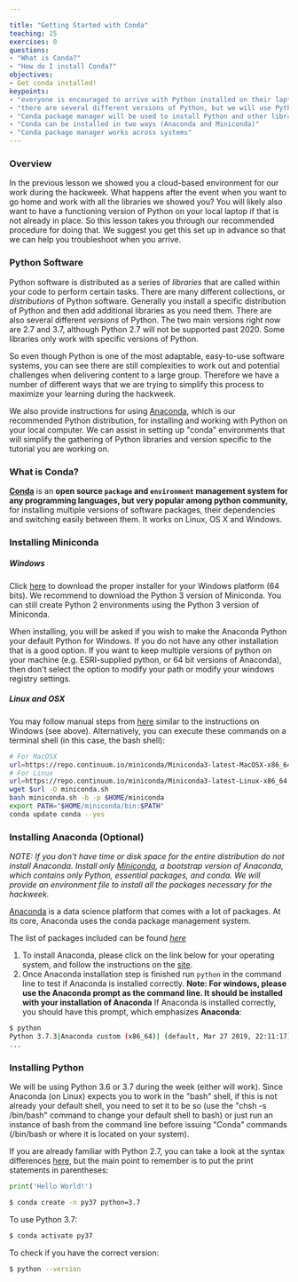 ```yaml
---

title: "Getting Started with Conda"
teaching: 15
exercises: 0
questions:
- "What is Conda?"
- "How do I install Conda?" 
objectives:
- Get conda installed!
keypoints:
- "everyone is encouraged to arrive with Python installed on their laptop for the project work"
- "there are several different versions of Python, but we will use Python 3.7 for this hackathon"
- "Conda package manager will be used to install Python and other libraries"
- "Conda can be installed in two ways (Anaconda and Miniconda)"
- "Conda package manager works across systems"
---
```



### Overview 

In the previous lesson we showed you a cloud-based environment for our work during the hackweek. What happens after the event when you want to go home and work with all the libraries we showed you? You will likely also want to have a functioning version of Python on your local laptop if that is not already in place. So this lesson takes you through our recommended procedure for doing that. We suggest you get this set up in advance so that we can help you troubleshoot when you arrive.

### Python Software

Python software is distributed as a series of *libraries* that are called within your code to perform certain tasks. There are many different collections, or *distributions* of Python software. Generally you install a specific distribution of Python and then add additional libraries as you need them. There are also several different *versions* of Python. The two main versions right now are 2.7 and 3.7, although Python 2.7 will not be supported past 2020. Some libraries only work with specific versions of Python.

So even though Python is one of the most adaptable, easy-to-use software systems, you can see there are still complexities to work out and potential challenges when delivering content to a large group. Therefore we have a number of different ways that we are trying to simplify this process to maximize your learning during the hackweek.

We also provide instructions for using [Anaconda](https://www.continuum.io), which is our recommended Python distribution, for installing and working with Python on your local computer. We can assist in setting up "conda" environments that will simplify the gathering of Python libraries and version specific to the tutorial you are working on.

### What is Conda?
[**Conda**](http://conda.pydata.org/docs/) is an **open source `package` and `environment` management system for any programming languages, but very popular among python community,** for installing multiple versions of software packages, their dependencies and switching easily between them. It works on Linux, OS X and Windows.

### Installing Miniconda

##### Windows
Click [here](http://conda.pydata.org/miniconda.html) to download the proper installer for your Windows platform (64 bits).
We recommend to download the Python 3 version of Miniconda. You can still create Python 2 environments using the Python 3 version of Miniconda.

When installing, you will be asked if you wish to make the Anaconda Python your default Python for Windows.
If you do not have any other installation that is a good option. If you want to keep multiple versions of python on your machine (e.g. ESRI-supplied python, or 64 bit versions of Anaconda), then don't select the option to modify your path or modify your windows registry settings.

##### Linux and OSX
You may follow manual steps from [here](http://conda.pydata.org/miniconda.html) similar to the instructions on Windows (see above). Alternatively, you can execute these commands on a terminal shell (in this case, the bash shell):

```bash
# For MacOSX
url=https://repo.continuum.io/miniconda/Miniconda3-latest-MacOSX-x86_64.sh
# For Linux
url=https://repo.continuum.io/miniconda/Miniconda3-latest-Linux-x86_64.sh
wget $url -O miniconda.sh
bash miniconda.sh -b -p $HOME/miniconda
export PATH="$HOME/miniconda/bin:$PATH"
conda update conda --yes
```

### Installing Anaconda (Optional)

*NOTE: If you don't have time or disk space for the entire distribution do not install Anaconda. Install only [Miniconda](http://conda.pydata.org/miniconda.html), a bootstrap version of Anaconda, which contains only Python, essential packages, and conda. We will provide an environment file to install all the packages necessary for the hackweek.*

[Anaconda](https://www.anaconda.com/distribution/) is a data science platform that comes with a lot of packages. At its core, Anaconda uses the conda package management system.

The list of packages included can be found [*here*](https://docs.anaconda.com/anaconda/packages/pkg-docs)

1. To install Anaconda, please click on the link below for your operating system, and follow the instructions on the [site](https://www.anaconda.com/download/).
2. Once Anaconda installation step is finished run `python` in the command line to test if Anaconda is installed correctly. **Note: For windows, please use the Anaconda prompt as the command line. It should be installed with your installation of Anaconda**
If Anaconda is installed correctly, you should have this prompt, which emphasizes **Anaconda**:

```bash
$ python
Python 3.7.3|Anaconda custom (x86_64)| (default, Mar 27 2019, 22:11:17)
...
```

### Installing Python

We will be using Python 3.6 or 3.7 during the week (either will work). Since Anaconda (on Linux) expects you to work in the "bash" shell, if this is not already your default shell, you need to set it to be so (use the "chsh -s /bin/bash" command to change your default shell to bash) or just run an instance of bash from the command line before issuing "Conda" commands (/bin/bash or where it is located on your system).

If you are already familiar with Python 2.7, you can take a look at the syntax differences [here](http://sebastianraschka.com/Articles/2014_python_2_3_key_diff.html), but the main point to remember is to put the print statements in parentheses:
```python
print('Hello World!')
```


``` bash
$ conda create -n py37 python=3.7
```

To use Python 3.7: 

``` bash
$ conda activate py37
```

To check if you have the correct version: 

``` bash
$ python --version
```
